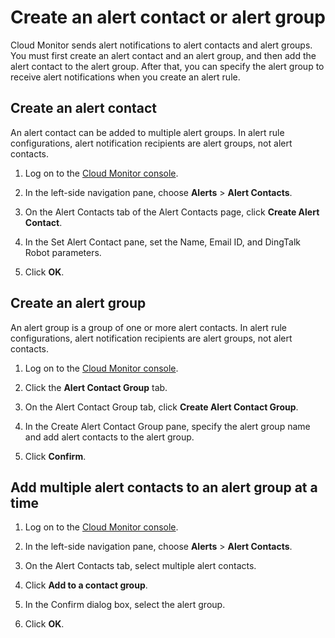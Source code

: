 # Create an alert contact or alert group

Cloud Monitor sends alert notifications to alert contacts and alert groups. You must first create an alert contact and an alert group, and then add the alert contact to the alert group. After that, you can specify the alert group to receive alert notifications when you create an alert rule.

## Create an alert contact

An alert contact can be added to multiple alert groups. In alert rule configurations, alert notification recipients are alert groups, not alert contacts.

1.  Log on to the [Cloud Monitor console](https://cms-intl.console.aliyun.com).

2.  In the left-side navigation pane, choose **Alerts** \> **Alert Contacts**.

3.  On the Alert Contacts tab of the Alert Contacts page, click **Create Alert Contact**.

4.  In the Set Alert Contact pane, set the Name, Email ID, and DingTalk Robot parameters.

5.  Click **OK**.


## Create an alert group

An alert group is a group of one or more alert contacts. In alert rule configurations, alert notification recipients are alert groups, not alert contacts.

1.  Log on to the [Cloud Monitor console](https://cms-intl.console.aliyun.com).

2.  Click the **Alert Contact Group** tab.

3.  On the Alert Contact Group tab, click **Create Alert Contact Group**.

4.  In the Create Alert Contact Group pane, specify the alert group name and add alert contacts to the alert group.

5.  Click **Confirm**.


## Add multiple alert contacts to an alert group at a time

1.  Log on to the [Cloud Monitor console](https://cms-intl.console.aliyun.com).

2.  In the left-side navigation pane, choose **Alerts** \> **Alert Contacts**.

3.  On the Alert Contacts tab, select multiple alert contacts.

4.  Click **Add to a contact group**.

5.  In the Confirm dialog box, select the alert group.

6.  Click **OK**.


